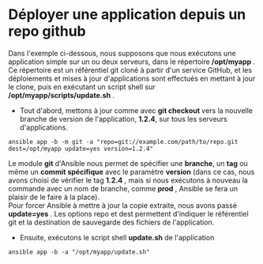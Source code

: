 # Déployer une application depuis un repo github

Dans l'exemple ci-dessous, nous supposons que nous exécutons une application simple sur un ou deux serveurs, dans le répertoire **/opt/myapp** . Ce répertoire est un référentiel git cloné à partir d'un service GitHub, et les déploiements et mises à jour d'applications sont effectués en mettant à jour le clone, puis en exécutant un script shell sur **/opt/myapp/scripts/update.sh** .

- Tout d'abord, mettons à jour comme avec **git checkout** vers la nouvelle branche de version de l'application, **1.2.4**, sur tous les serveurs d'applications.

```
ansible app -b -m git -a "repo=git://example.com/path/to/repo.git dest=/opt/myapp update=yes version=1.2.4"
```

Le module **git** d'Ansible nous permet de spécifier une **branche**, un **tag** ou même un **commit spécifique** avec le paramètre **version** (dans ce cas, nous avons choisi de vérifier le tag **1.2.4** , mais si nous exécutons à nouveau la commande avec un nom de branche, comme **prod** , Ansible se fera un plaisir de le faire à la place).<br>
Pour forcer Ansible à mettre à jour la copie extraite, nous avons passé **update=yes** . Les options repo et dest permettent d'indiquer le référentiel git et la destination de sauvegarde des fichiers de l'application.

- Ensuite, exécutons le script shell **update.sh** de l'application
```
ansible app -b -a "/opt/myapp/update.sh"
```